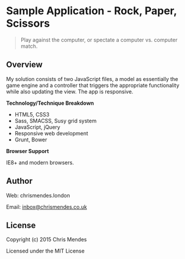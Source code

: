 # Sample Application - Rock, Paper, Scissors

  > Play against the computer, or spectate a computer vs. computer match.

## Overview

My solution consists of two JavaScript files, a model as essentially the game engine and a controller that triggers the appropriate functionality while also updating the view. The app is responsive.


**Technology/Technique Breakdown**

* HTML5, CSS3
* Sass, SMACSS, Susy grid system
* JavaScript, jQuery
* Responsive web development
* Grunt, Bower


**Browser Support**

IE8+ and modern browsers.


## Author

Web: chrismendes.london

Email: inbox@chrismendes.co.uk


## License

Copyright (c) 2015 Chris Mendes

Licensed under the MIT License